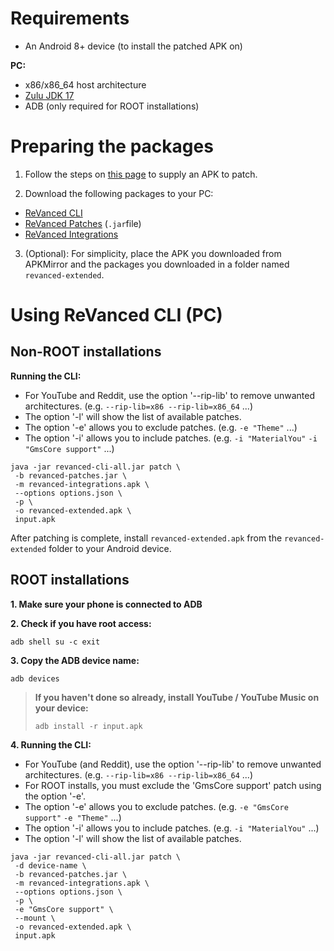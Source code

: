 Requirements
==

- An Android 8+ device (to install the patched APK on)

**PC:**
- x86/x86_64 host architecture
- [Zulu JDK 17](https://www.azul.com/downloads/?version=java-17-lts&package=jdk#zulu)
- ADB (only required for ROOT installations)


Preparing the packages
==

1. Follow the steps on [this page](https://github.com/inotia00/revanced-documentation/blob/main/docs/supplying-an-apk.md) to supply an APK to patch.

2. Download the following packages to your PC:
- [ReVanced CLI](https://github.com/inotia00/revanced-cli/releases/latest)
- [ReVanced Patches](https://github.com/inotia00/revanced-patches/releases/latest) (`.jar`file)
- [ReVanced Integrations](https://github.com/inotia00/revanced-integrations/releases/latest)

3. (Optional): For simplicity, place the APK you downloaded from APKMirror and the packages you downloaded in a folder named `revanced-extended`.


Using ReVanced CLI (PC)
==

## Non-ROOT installations

**Running the CLI:**

- For YouTube and Reddit, use the option '--rip-lib' to remove unwanted architectures. (e.g. `--rip-lib=x86 --rip-lib=x86_64` ...)
- The option '-l' will show the list of available patches.
- The option '-e' allows you to exclude patches. (e.g. `-e "Theme"` ...)
- The option '-i' allows you to include patches. (e.g. `-i "MaterialYou"` `-i "GmsCore support"` ...)

```
java -jar revanced-cli-all.jar patch \
 -b revanced-patches.jar \
 -m revanced-integrations.apk \
 --options options.json \
 -p \
 -o revanced-extended.apk \
 input.apk
```

After patching is complete, install `revanced-extended.apk` from the `revanced-extended` folder to your Android device.

## ROOT installations

**1. Make sure your phone is connected to ADB**

**2. Check if you have root access:**
```
adb shell su -c exit
```

**3. Copy the ADB device name:**
```
adb devices
```

> **If you haven't done so already, install YouTube / YouTube Music on your device:**
> ```
> adb install -r input.apk
> ```

**4. Running the CLI:**

- For YouTube (and Reddit), use the option '--rip-lib' to remove unwanted architectures. (e.g. `--rip-lib=x86 --rip-lib=x86_64` ...)
- For ROOT installs, you must exclude the 'GmsCore support' patch using the option '-e'.
- The option '-e' allows you to exclude patches. (e.g. `-e "GmsCore support"` `-e "Theme"` ...)
- The option '-i' allows you to include patches. (e.g. `-i "MaterialYou"` ...)
- The option '-l' will show the list of available patches.


```
java -jar revanced-cli-all.jar patch \
 -d device-name \
 -b revanced-patches.jar \
 -m revanced-integrations.apk \
 --options options.json \
 -p \
 -e "GmsCore support" \
 --mount \
 -o revanced-extended.apk \
 input.apk
```

